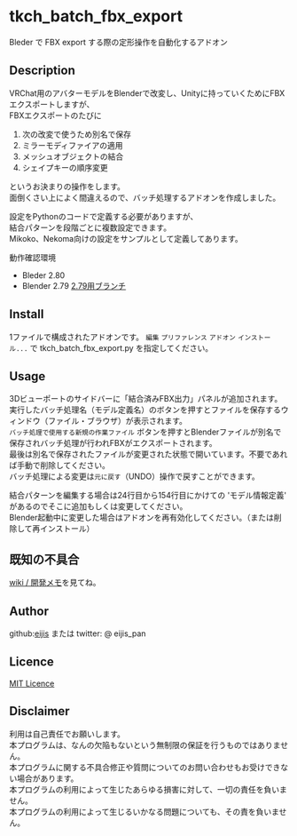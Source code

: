 # tkch_batch_fbx_export

Bleder で FBX export する際の定形操作を自動化するアドオン

## Description

VRChat用のアバターモデルをBlenderで改変し、Unityに持っていくためにFBXエクスポートしますが、  
FBXエクスポートのたびに

1. 次の改変で使うため別名で保存
1. ミラーモディファイアの適用
1. メッシュオブジェクトの結合
1. シェイプキーの順序変更

というお決まりの操作をします。  
面倒くさい上によく間違えるので、バッチ処理するアドオンを作成しました。

設定をPythonのコードで定義する必要がありますが、  
結合パターンを段階ごとに複数設定できます。  
Mikoko、Nekoma向けの設定をサンプルとして定義してあります。

動作確認環境
- Bleder 2.80
- Blender 2.79 [2.79用ブランチ](https://github.com/eijis-pan/tkch_batch_fbx_export/blob/Blender2.79/tkch_batch_fbx_export.py)

## Install

1ファイルで構成されたアドオンです。
`編集` `プリファレンス` `アドオン` `インストール...` で tkch_batch_fbx_export.py を指定してください。

## Usage

3Dビューポートのサイドバーに「結合済みFBX出力」パネルが追加されます。  
実行したバッチ処理名（モデル定義名）のボタンを押すとファイルを保存するウィンドウ（ファイル・ブラウザ）が表示されます。  
`バッチ処理で使用する新規の作業ファイル` ボタンを押すとBlenderファイルが別名で保存されバッチ処理が行われFBXがエクスポートされます。  
最後は別名で保存されたファイルが変更された状態で開いています。不要であれば手動で削除してください。  
バッチ処理による変更は`元に戻す`（UNDO）操作で戻すことができます。

結合パターンを編集する場合は24行目から154行目にかけての 'モデル情報定義' があるのでそこに追加もしくは変更してください。  
Blender起動中に変更した場合はアドオンを再有効化してください。（または削除して再インストール）

## 既知の不具合

[wiki / 開発メモ](https://github.com/eijis-pan/tkch_batch_fbx_export/wiki/%E9%96%8B%E7%99%BA%E3%83%A1%E3%83%A2)を見てね。

## Author

github:[eijis](https://github.com/eijis-pan)  または twitter: @ eijis_pan

## Licence

[MIT Licence](https://github.com/eijis-pan/tkch_batch_fbx_export/LICENCE) 

## Disclaimer

利用は自己責任でお願いします。  
本プログラムは、なんの欠陥もないという無制限の保証を行うものではありません。  
本プログラムに関する不具合修正や質問についてのお問い合わせもお受けできない場合があります。  
本プログラムの利用によって生じたあらゆる損害に対して、一切の責任を負いません。  
本プログラムの利用によって生じるいかなる問題についても、その責を負いません。
